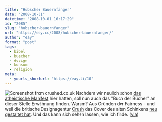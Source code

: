 ```yaml
---
title: "Hübscher Bauernfänger"
date: "2008-10-01"
datetime: "2008-10-01 16:17:29"
id: "2085"
slug: "hubscher-bauernfanger"
url: "https://eay.cc/2008/hubscher-bauernfanger/"
author: "eay"
format: "post"
tags:
  - bibel
  - buecher
  - design
  - konsum
  - religion
meta:
  - yourls_shorturl: "https://eay.li/10"
---
```


![](/uploads/2008/crushbible.jpg "Screenshot from crushed.co.uk") Nachdem wir neulich schon [das atheistische Manifest](//eay.cc/2008/der-gotteswahn/) hier hatten, soll nun auch das "Buch der Bücher" an dieser Stelle Erwähnung finden. Warum? Aus Gründen der Fairness - und weil die britische Designagentur [Crush](http://www.crushed.co.uk/) das Cover des alten Schinkens [neu gestaltet hat](http://www.crushed.co.uk/Our_Work/Publishing/The_Bible/). Und das kann sich sehen lassen, wie ich finde. ([via](http://stylespion.de/die-bibel-im-neuen-gewand/2654/))
